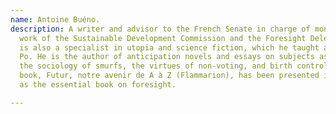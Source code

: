 ```yaml
---
name: Antoine Buéno.
description: A writer and advisor to the French Senate in charge of monitoring the
  work of the Sustainable Development Commission and the Foresight Delegation, he
  is also a specialist in utopia and science fiction, which he taught at Sciences
  Po. He is the author of anticipation novels and essays on subjects as varied as
  the sociology of smurfs, the virtues of non-voting, and birth control. His latest
  book, Futur, notre avenir de A à Z (Flammarion), has been presented in the media
  as the essential book on foresight.

---
```

